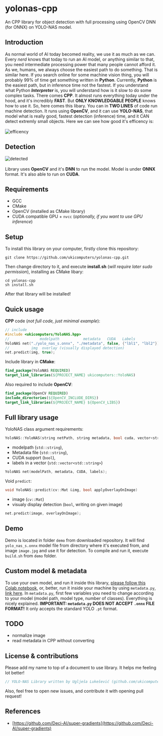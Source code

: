 # yolonas-cpp
An CPP library for object detection with full processing using OpenCV DNN (for ONNX) on YOLO-NAS model.

## Introduction
As normal world of AI today becomed reality, we use it as much as we can. Every _nerd_ knows that today to run an AI model, or anything similar to that, you need intermediate processing power that many people cannot afford it. As we, humans, we always choose the easiest path to do something. That is similar here. If you search online for some machine vision thing, you will probably 99% of time get something written in **Python**. Currently, **Python** is the easiest path, but in inference time not the fastest. If you understand what Python **_Interpreter_** is, you will understand how is it slow to do some complex tasks. There comes **CPP**. It almost runs everything today under the hood, and it's incredibly **FAST**. But **ONLY KNOWLEDGABLE PEOPLE** knows how to use it. So, here comes this libary. You can in **TWO LINES** of code run machine detection. It runs using **OpenCV**, and it can use **YOLO-NAS**, that model what is really good, fastest detection (inference) time, and it CAN detect extremly small objects. Here we can see how good it's efficency is:<br><br>
![efficency](https://github.com/ukicomputers/yolonas-cpp/assets/84191191/3c991abb-e1ed-49da-9cc0-0c37fcab7fe8)

## Detection
![detected](https://github.com/ukicomputers/yolonas-cpp/assets/84191191/800d2aa9-e564-4cd5-a8c8-a38328711fbc)
<br><br>Library uses **OpenCV** and it's **DNN** to run the model. Model is under **ONNX** format. It's also able to run on **CUDA**.

## Requirements
- GCC
- CMake
- OpenCV (installed as CMake library)
- CUDA compatible GPU + `nvcc` (_optionally, if you want to use GPU inference_)

## Setup
To install this library on your computer, firstly clone this repository:
```console
git clone https://github.com/ukicomputers/yolonas-cpp.git
```
Then change directory to it, and execute **install.sh** (_will require later sudo permission_), installing as CMake libary:
```console
cd yolonas-cpp
sh install.sh
```
After that library will be installed!

## Quick usage
**CPP** code (_not full code, just minimal example_):
```cpp
// include
#include <ukicomputers/YoloNAS.hpp>
//              modelpath           metadata   CUDA   Labels
YoloNAS net("./yolo_nas_s.onnx", "./metadata", false, {"lbl1", "lbl2"});
//          img  overlay (visually displayed detection)
net.predict(img, true);
```
Include library in **CMake**:
```cmake
find_package(YoloNAS REQUIRED)
target_link_libraries(${PROJECT_NAME} ukicomputers::YoloNAS)
```
Also required to include **OpenCV**:
```cmake
find_package(OpenCV REQUIRED)
include_directories(${OpenCV_INCLUDE_DIRS})
target_link_libraries(${PROJECT_NAME} ${OpenCV_LIBS})
```

## Full library usage
YoloNAS class argument requirements:
```cpp
YoloNAS::YoloNAS(string netPath, string metadata, bool cuda, vector<string> lbls)
```
- modelpath (`std::string`),
- Metadata file (`std::string`),
- CUDA support (`bool`),
- labels in a vector (`std::vector<std::string>`)
```cpp
YoloNAS net(modelPath, metadata, CUDA, labels);
```
Void `predict`:
```cpp
void YoloNAS::predict(cv::Mat &img, bool applyOverlayOnImage)
```
- image (`cv::Mat`)
- visualy display detection (`bool`, writing on given image)
```cpp
net.predict(image, overlayOnImage);
```

## Demo
Demo is located in folder `demo` from downloaded repository. It will find `yolo_nas_s.onnx` model file from directory where it's executed from, and image `image.jpg` and use it for detection. To compile and run it, execute `build.sh` from `demo` folder.

## Custom model & metadata
To use your own model, and run it inside this library, [please follow this Colab notebook](), or, better, run it inside your machine by using `metadata.py`, [link here](). In `metadata.py`, first few variables you need to change according to your model (model path, model type, number of classes). Everything is nicely explained. **IMPORTANT: `metadata.py` DOES NOT ACCEPT `.onnx` FILE FORMAT!** It only accepts the standard YOLO `.pt` format.

## TODO
- normalize image
- read metadata in CPP without converting

## License & contributions
Please add my name to top of a document to use library. It helps me feeling lot better!
```cpp
// YOLO-NAS Library written by Uglješa Lukešević (github.com/ukicomputers)
```
Also, feel free to open new issues, and contribute it with opening pull request!

## References
- [https://github.com/Deci-AI/super-gradients](https://github.com/Deci-AI/super-gradients)
